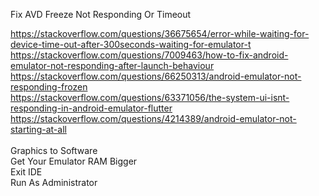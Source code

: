 Fix AVD Freeze Not Responding Or Timeout

https://stackoverflow.com/questions/36675654/error-while-waiting-for-device-time-out-after-300seconds-waiting-for-emulator-t  
https://stackoverflow.com/questions/7009463/how-to-fix-android-emulator-not-responding-after-launch-behaviour  
https://stackoverflow.com/questions/66250313/android-emulator-not-responding-frozen  
https://stackoverflow.com/questions/63371056/the-system-ui-isnt-responding-in-android-emulator-flutter  
https://stackoverflow.com/questions/4214389/android-emulator-not-starting-at-all  
\
Graphics to Software  
Get Your Emulator RAM Bigger  
Exit IDE  
Run As Administrator  

